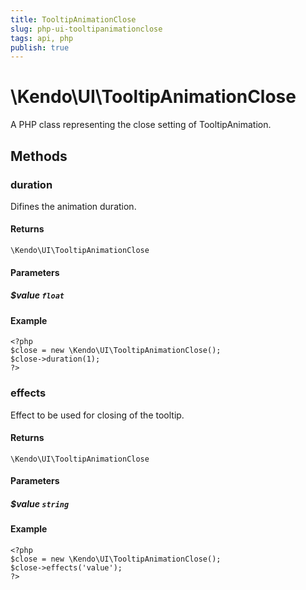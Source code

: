 ```yaml
---
title: TooltipAnimationClose
slug: php-ui-tooltipanimationclose
tags: api, php
publish: true
---
```


# \Kendo\UI\TooltipAnimationClose

A PHP class representing the close setting of TooltipAnimation.


## Methods

### duration
Difines the animation duration.

#### Returns
`\Kendo\UI\TooltipAnimationClose`

#### Parameters

##### $value `float`



#### Example 
    <?php
    $close = new \Kendo\UI\TooltipAnimationClose();
    $close->duration(1);
    ?>

### effects
Effect to be used for closing of the tooltip.

#### Returns
`\Kendo\UI\TooltipAnimationClose`

#### Parameters

##### $value `string`



#### Example 
    <?php
    $close = new \Kendo\UI\TooltipAnimationClose();
    $close->effects('value');
    ?>

